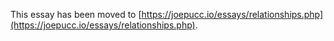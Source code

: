 This essay has been moved to [https://joepucc.io/essays/relationships.php](https://joepucc.io/essays/relationships.php).
